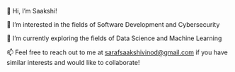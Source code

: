  👋 Hi, I’m Saakshi!
 
 👀 I’m interested in the fields of Software Development and Cybersecurity
 
 🌱 I’m currently exploring the fields of Data Science and Machine Learning
 
 📫 Feel free to reach out to me at sarafsaakshivinod@gmail.com if you have similar interests and would like to collaborate!

<!---
SakVSF/SakVSF is a ✨ special ✨ repository because its `README.md` (this file) appears on your GitHub profile.
You can click the Preview link to take a look at your changes.
--->
